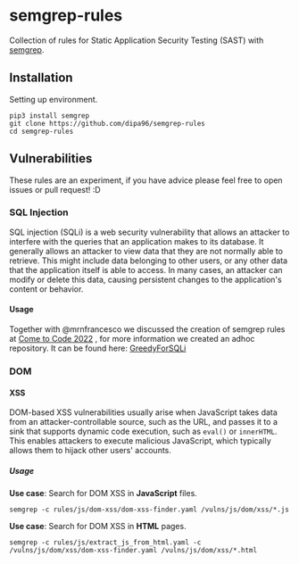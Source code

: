 # semgrep-rules

Collection of rules for Static Application Security Testing (SAST) with [semgrep](https://semgrep.dev/).

## Installation

Setting up environment.

```shell
pip3 install semgrep
git clone https://github.com/dipa96/semgrep-rules
cd semgrep-rules
```

## Vulnerabilities

These rules are an experiment, if you have advice please feel free to open issues or pull request! :D

### SQL Injection

SQL injection (SQLi) is a web security vulnerability that allows an attacker to interfere with the queries that an application makes to its database. It generally allows an attacker to view data that they are not normally able to retrieve. This might include data belonging to other users, or any other data that the application itself is able to access. In many cases, an attacker can modify or delete this data, causing persistent changes to the application's content or behavior.

#### Usage

Together with @mrnfrancesco we discussed the creation of semgrep rules at [Come to Code 2022](https://www.cometocode.it/) , for more information we created an adhoc repository. It can be found here: [GreedyForSQLi](https://github.com/mrnfrancesco/GreedyForSQLi)

### DOM

#### XSS

DOM-based XSS vulnerabilities usually arise when JavaScript takes data from an attacker-controllable source, such as the URL, and passes it to a sink that supports dynamic code execution, such as `eval()` or `innerHTML`. This enables attackers to execute malicious JavaScript, which typically allows them to hijack other users' accounts.

##### Usage

**Use case**: Search for DOM XSS in **JavaScript** files.

```shell
semgrep -c rules/js/dom-xss/dom-xss-finder.yaml /vulns/js/dom/xss/*.js
```

**Use case**: Search for DOM XSS in **HTML** pages.

```shell
semgrep -c rules/js/extract_js_from_html.yaml -c /vulns/js/dom/xss/dom-xss-finder.yaml /vulns/js/dom/xss/*.html
```
